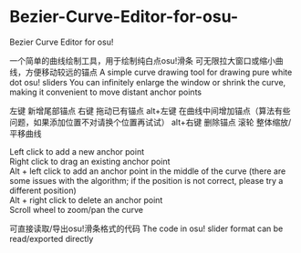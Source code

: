 # Bezier-Curve-Editor-for-osu-
Bezier Curve Editor for osu! 

一个简单的曲线绘制工具，用于绘制纯白点osu!滑条
可无限拉大窗口或缩小曲线，方便移动较远的锚点
A simple curve drawing tool for drawing pure white dot osu! sliders
You can infinitely enlarge the window or shrink the curve, making it convenient to move distant anchor points

左键 新增尾部锚点
右键 拖动已有锚点
alt+左键 在曲线中间增加锚点（算法有些问题，如果添加位置不对请换个位置再试试）
alt+右键 删除锚点
滚轮 整体缩放/平移曲线

Left click to add a new anchor point  
Right click to drag an existing anchor point  
Alt + left click to add an anchor point in the middle of the curve (there are some issues with the algorithm; if the position is not correct, please try a different position)  
Alt + right click to delete an anchor point  
Scroll wheel to zoom/pan the curve

可直接读取/导出osu!滑条格式的代码
The code in osu! slider format can be read/exported directly
